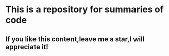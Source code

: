 # This is a repository for summaries of code
## If you like this content,leave me a star,I will appreciate it!

